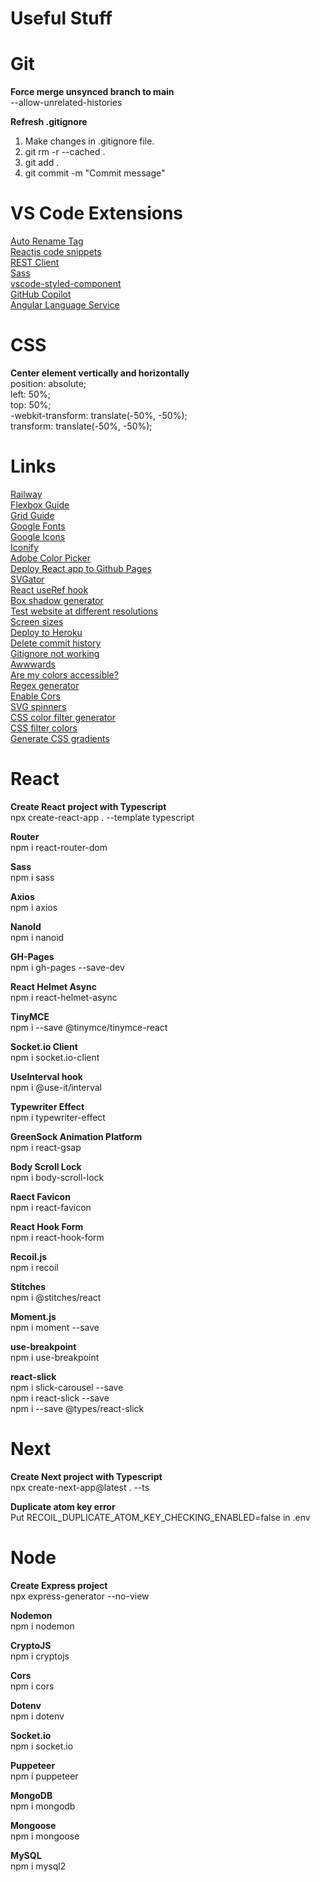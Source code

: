 # Useful Stuff



# Git

<b>Force merge unsynced branch to main</b>
<br/>
--allow-unrelated-histories

<b>Refresh .gitignore</b>
</br>
1. Make changes in .gitignore file.
2. git rm -r --cached .
3. git add .
4. git commit -m "Commit message"



# VS Code Extensions

<a href="https://marketplace.visualstudio.com/items?itemName=formulahendry.auto-rename-tag">Auto Rename Tag</a>
</br>
<a href="https://marketplace.visualstudio.com/items?itemName=xabikos.ReactSnippets">Reactjs code snippets</a>
</br>
<a href="https://marketplace.visualstudio.com/items?itemName=humao.rest-client">REST Client</a>
</br>
<a href="https://marketplace.visualstudio.com/items?itemName=Syler.sass-indented">Sass</a>
</br>
<a href="https://marketplace.visualstudio.com/items?itemName=styled-components.vscode-styled-components">vscode-styled-component</a>
</br>
<a href="https://marketplace.visualstudio.com/items?itemName=GitHub.copilot">GitHub Copilot</a>
</br>
<a href="https://marketplace.visualstudio.com/items?itemName=Angular.ng-template">Angular Language Service</a>
</br>



# CSS

<b>Center element vertically and horizontally</b>
</br>
position: absolute;
</br>
left: 50%;
</br>
top: 50%;
</br>
-webkit-transform: translate(-50%, -50%);
</br>
transform: translate(-50%, -50%);
</br>



# Links
<a href="https://railway.app/">Railway</a></br>
<a href="https://css-tricks.com/snippets/css/a-guide-to-flexbox/">Flexbox Guide</a></br>
<a href="https://css-tricks.com/snippets/css/complete-guide-grid/">Grid Guide</a></br>
<a href="https://fonts.google.com/">Google Fonts</a></br>
<a href="https://fonts.google.com/icons">Google Icons</a></br>
<a href="https://iconify.design/">Iconify</a></br>
<a href="https://color.adobe.com/sv/create/color-wheel">Adobe Color Picker</a></br>
<a href="https://dev.to/yuribenjamin/how-to-deploy-react-app-in-github-pages-2a1f">Deploy React app to Github Pages</a></br>
<a href="https://app.svgator.com/">SVGator</a></br>
<a href="https://www.youtube.com/watch?v=yCS2m01bQ6w">React useRef hook</a></br>
<a href="https://html-css-js.com/css/generator/box-shadow/">Box shadow generator</a></br>
<a href="https://screenfly.org/">Test website at different resolutions</a></br>
<a href="https://screensiz.es/">Screen sizes</a></br>
<a href="https://devcenter.heroku.com/articles/git">Deploy to Heroku</a></br>
<a href="https://stackoverflow.com/questions/13716658/how-to-delete-all-commit-history-in-github">Delete commit history</a></br>
<a href="https://stackoverflow.com/questions/25436312/gitignore-not-working">Gitignore not working</a></br>
<a href="https://www.awwwards.com/">Awwwards</a></br>
<a href="https://www.aremycolorsaccessible.com/">Are my colors accessible?</a></br>
<a href="https://regex-generator.olafneumann.org/">Regex generator</a></br>
<a href="https://enable-cors.org/index.html">Enable Cors</a></br>
<a href="https://github.com/n3r4zzurr0/svg-spinners">SVG spinners</a></br>
<a href="https://angel-rs.github.io/css-color-filter-generator/">CSS color filter generator</a></br>
<a href="https://codepen.io/sosuke/pen/Pjoqqp">CSS filter colors</a></br>
<a href="https://cssgradient.io/">Generate CSS gradients</a>



# React

<b>Create React project with Typescript</b>
</br>
npx create-react-app . --template typescript
</br>

<b>Router</b>
</br>
npm i react-router-dom
</br>

<b>Sass</b>
</br>
npm i sass
</br>

<b>Axios</b>
</br>
npm i axios
</br>

<b>NanoId</b>
</br>
npm i nanoid
</br>

<b>GH-Pages</b>
</br>
npm i gh-pages --save-dev
</br>

<b>React Helmet Async</b>
</br>
npm i react-helmet-async
</br>

<b>TinyMCE</b>
</br>
npm i --save @tinymce/tinymce-react
</br>

<b>Socket.io Client</b>
</br>
npm i socket.io-client
</br>

<b>UseInterval hook</b>
</br>
npm i @use-it/interval
</br>

<b>Typewriter Effect</b>
</br>
npm i typewriter-effect
</br>

<b>GreenSock Animation Platform </b>
</br>
npm i react-gsap
</br>

<b>Body Scroll Lock</b>
</br>
npm i body-scroll-lock
</br>

<b>Raect Favicon</b>
</br>
npm i react-favicon
</br>

<b>React Hook Form</b>
</br>
npm i react-hook-form
</br>

<b>Recoil.js</b>
</br>
npm i recoil
</br>

<b>Stitches</b>
</br>
npm i @stitches/react
</br>

<b>Moment.js</b>
</br>
npm i moment --save
</br>

<b>use-breakpoint</b>
</br>
npm i use-breakpoint
</br>

<b>react-slick</b>
<br/>
npm i slick-carousel --save
<br/>
npm i react-slick --save
<br/>
npm i --save @types/react-slick
<br/>


# Next

<b>Create Next project with Typescript</b>
</br>
npx create-next-app@latest . --ts
</br>

<b>Duplicate atom key error</b>
</br>
Put RECOIL_DUPLICATE_ATOM_KEY_CHECKING_ENABLED=false in .env
</br>



# Node

<b>Create Express project</b>
<br>
npx express-generator --no-view
</br>

<b>Nodemon</b>
</br>
npm i nodemon
</br>

<b>CryptoJS</b>
</br>
npm i cryptojs
</br>

<b>Cors</b>
</br>
npm i cors
</br>

<b>Dotenv</b>
</br>
npm i dotenv
</br>

<b>Socket.io</b>
</br>
npm i socket.io
</br>

<b>Puppeteer</b>
</br>
npm i puppeteer
</br>

<b>MongoDB</b>
</br>
npm i mongodb
</br>

<b>Mongoose</b>
</br>
npm i mongoose
</br>

<b>MySQL</b>
</br>
npm i mysql2
</br>

